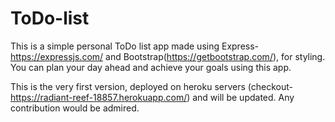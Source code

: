 # ToDo-list
This is a simple personal ToDo list app made using Express-https://expressjs.com/ and Bootstrap(https://getbootstrap.com/), for styling.
You can plan your day ahead and achieve your goals using this app.

This is the very first version, deployed on heroku servers (checkout-https://radiant-reef-18857.herokuapp.com/) and will be updated.
Any contribution would be admired.
